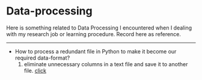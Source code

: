 # Data-processing

Here is something related to Data Processing I encountered when I dealing with my research job or learning procedure. Record here as reference.

-----

* How to process a redundant file in Python to make it become our required data-format?
    1. eliminate unnecessary columns in a text file and save it to another file. [click](file1.md)

